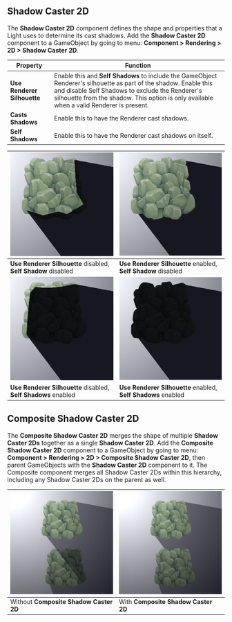 ## Shadow Caster 2D

The __Shadow Caster 2D__ component defines the shape and properties that a Light uses to determine its cast shadows. Add the __Shadow Caster 2D__ component to a GameObject by going to menu: __Component > Rendering > 2D > Shadow Caster 2D__.



| __Property__                | __Function__                                                 |
| --------------------------- | ------------------------------------------------------------ |
| __Use Renderer Silhouette__ | Enable this and __Self Shadows__ to include the GameObject Renderer's silhouette as part of the shadow. Enable this and disable Self Shadows to exclude the Renderer's silhouette from the shadow. This option is only available when a valid Renderer is present. |
| __Casts Shadows__           | Enable this to have the Renderer cast shadows.               |
| __Self Shadows__            | Enable this to have the Renderer cast shadows on itself.     |

| ![](images\RendSilhou_disabled_SS_false.png)                 | ![](images\RendSilhou_enabled_SS_false.png)                  |
| ------------------------------------------------------------ | ------------------------------------------------------------ |
| __Use Renderer Silhouette__ disabled, __Self Shadow__ disabled | __Use Renderer Silhouette__ enabled, __Self Shadow__ disabled |
| ![](images\RendSilhou_disabled_SS_true_.png)                 | ![](images\RendSilhou_enabled_SS_true.png)                   |
| __Use Renderer Silhouette__ disabled, __Self Shadows__ enabled | __Use Renderer Silhouette__ enabled, __Self Shadows__ enabled |



## Composite Shadow Caster 2D

The __Composite Shadow Caster 2D__ merges the shape of multiple __Shadow Caster 2Ds__ together as a single __Shadow Caster 2D__. Add the __Composite Shadow Caster 2D__ component to a GameObject by going to menu: __Component > Rendering > 2D > Composite Shadow Caster 2D__, then parent GameObjects with the __Shadow Caster 2D__ component to it. The Composite component merges all Shadow Caster 2Ds within this hierarchy, including any Shadow Caster 2Ds on the parent as well.

| ![](images\wo_composite_shadow.png)    | ![](images\w_composite_shadow.png)  |
| -------------------------------------- | ----------------------------------- |
| Without __Composite Shadow Caster 2D__ | With __Composite Shadow Caster 2D__ |

